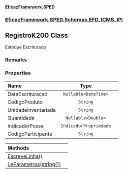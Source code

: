 #### [EficazFramework.SPED](EficazFrameworkSPED.md 'EficazFramework SPED')
### [EficazFramework.SPED.Schemas.EFD_ICMS_IPI](EficazFramework.SPED.Schemas.EFD_ICMS_IPI.md 'EficazFramework.SPED.Schemas.EFD_ICMS_IPI')

## RegistroK200 Class

Estoque Escriturado

### Remarks
### Properties

| Name | Type | |
| :--- | :---: | :--- |
| DataEscrituracao | `Nullable<DateTime>` |  |
| CodigoProduto | `String` |  |
| UnidadeInventariada | `String` |  |
| Quantidade | `Nullable<Double>` |  |
| IndicadorPosse | `IndicadorPropriedade` |  |
| CodigoParticipante | `String` |  |

| Methods | |
| :--- | :--- |
| [EscreveLinha()](EficazFramework.SPED.Schemas.EFD_ICMS_IPI/RegistroK200/EscreveLinha().md 'EficazFramework.SPED.Schemas.EFD_ICMS_IPI.RegistroK200.EscreveLinha()') | |
| [LeParametros(string[])](EficazFramework.SPED.Schemas.EFD_ICMS_IPI/RegistroK200/LeParametros(string[]).md 'EficazFramework.SPED.Schemas.EFD_ICMS_IPI.RegistroK200.LeParametros(string[])') | |
